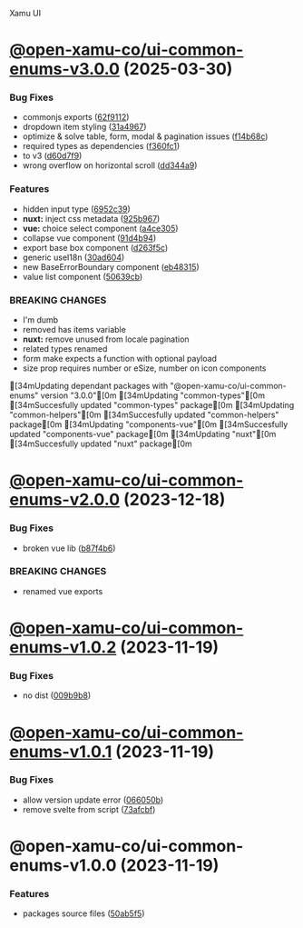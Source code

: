 Xamu UI

# [@open-xamu-co/ui-common-enums-v3.0.0](https://github.com/xamu-co/ui/compare/@open-xamu-co/ui-common-enums-v2.0.0...@open-xamu-co/ui-common-enums-v3.0.0) (2025-03-30)


### Bug Fixes

* commonjs exports ([62f9112](https://github.com/xamu-co/ui/commit/62f9112259db263b3475f10df535bdd7b2d21987))
* dropdown item styling ([31a4967](https://github.com/xamu-co/ui/commit/31a49676faa7c5ccfee042ac599ddb66be7340cd))
* optimize & solve table, form, modal & pagination issues ([f14b68c](https://github.com/xamu-co/ui/commit/f14b68cda4b3a9c99b1374245c544d0138671a8a))
* required types as dependencies ([f360fc1](https://github.com/xamu-co/ui/commit/f360fc17446208a9a5e045dc56ff43bc207d5580))
* to v3 ([d60d7f9](https://github.com/xamu-co/ui/commit/d60d7f9259ce57220d55fab16170bd34279df159))
* wrong overflow on horizontal scroll ([dd344a9](https://github.com/xamu-co/ui/commit/dd344a9dc347545d71dc7cd445134346d648835e))


### Features

* hidden input type ([6952c39](https://github.com/xamu-co/ui/commit/6952c39ddeab462d419eb25770884704ff5022ed))
* **nuxt:** inject css metadata ([925b967](https://github.com/xamu-co/ui/commit/925b9674f675726272d03f53e645b448198c48ce))
* **vue:** choice select component ([a4ce305](https://github.com/xamu-co/ui/commit/a4ce305349b07afced28808f116b3861024b24b1))
* collapse vue component ([91d4b94](https://github.com/xamu-co/ui/commit/91d4b94dfe746540cb14ee877b8a053f5183be44))
* export base box component ([d263f5c](https://github.com/xamu-co/ui/commit/d263f5cd947e55c892795518151b89d4a055f379))
* generic useI18n ([30ad604](https://github.com/xamu-co/ui/commit/30ad6044fd2523264a76b1607019daca29120d55))
* new BaseErrorBoundary component ([eb48315](https://github.com/xamu-co/ui/commit/eb48315c8e6de8989406f3d249771a7921ea2abf))
* value list component ([50639cb](https://github.com/xamu-co/ui/commit/50639cbb9e26cbc68c1912975a22dbfeead41dc3))


### BREAKING CHANGES

* I'm dumb
* removed has items variable
* **nuxt:** remove unused from locale pagination
* related types renamed
* form make expects a function with optional payload
* size prop requires number or eSize, number on icon components





[34mUpdating dependant packages with "@open-xamu-co/ui-common-enums" version "3.0.0"[0m
[34mUpdating "common-types"[0m
[34mSuccesfully updated "common-types" package[0m
[34mUpdating "common-helpers"[0m
[34mSuccesfully updated "common-helpers" package[0m
[34mUpdating "components-vue"[0m
[34mSuccesfully updated "components-vue" package[0m
[34mUpdating "nuxt"[0m
[34mSuccesfully updated "nuxt" package[0m

# [@open-xamu-co/ui-common-enums-v2.0.0](https://github.com/xamu-co/ui/compare/@open-xamu-co/ui-common-enums-v1.0.2...@open-xamu-co/ui-common-enums-v2.0.0) (2023-12-18)


### Bug Fixes

* broken vue lib ([b87f4b6](https://github.com/xamu-co/ui/commit/b87f4b658a627e22f504e069804ff89b0cbdb573))


### BREAKING CHANGES

* renamed vue exports

# [@open-xamu-co/ui-common-enums-v1.0.2](https://github.com/xamu-co/ui/compare/@open-xamu-co/ui-common-enums-v1.0.1...@open-xamu-co/ui-common-enums-v1.0.2) (2023-11-19)


### Bug Fixes

* no dist ([009b9b8](https://github.com/xamu-co/ui/commit/009b9b84dc4d29dc4ba558d6fc7bcad84acbf663))

# [@open-xamu-co/ui-common-enums-v1.0.1](https://github.com/xamu-co/ui/compare/@open-xamu-co/ui-common-enums-v1.0.0...@open-xamu-co/ui-common-enums-v1.0.1) (2023-11-19)


### Bug Fixes

* allow version update error ([066050b](https://github.com/xamu-co/ui/commit/066050bbc18b9d840a5530aaa152ce2ad5dc0e10))
* remove svelte from script ([73afcbf](https://github.com/xamu-co/ui/commit/73afcbfdaf79cd7a6e572e499b2f977f70d2d768))

# @open-xamu-co/ui-common-enums-v1.0.0 (2023-11-19)


### Features

* packages source files ([50ab5f5](https://github.com/xamu-co/ui/commit/50ab5f594d8a1c0faeb4fcb95704986eeab19680))
